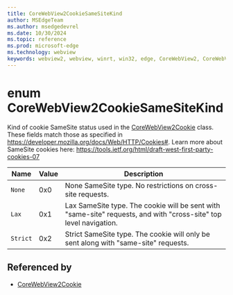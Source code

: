 ```yaml
---
title: CoreWebView2CookieSameSiteKind
author: MSEdgeTeam
ms.author: msedgedevrel
ms.date: 10/30/2024
ms.topic: reference
ms.prod: microsoft-edge
ms.technology: webview
keywords: webview2, webview, winrt, win32, edge, CoreWebView2, CoreWebView2Controller, browser control, edge html, CoreWebView2CookieSameSiteKind
---
```


# enum CoreWebView2CookieSameSiteKind

Kind of cookie SameSite status used in the [CoreWebView2Cookie](corewebview2cookie.md) class.
These fields match those as specified in https://developer.mozilla.org/docs/Web/HTTP/Cookies#.
Learn more about SameSite cookies here: https://tools.ietf.org/html/draft-west-first-party-cookies-07

| Name |  Value | Description |
|--|--|--|
|`None` | 0x0  |  None SameSite type. No restrictions on cross-site requests.|
|`Lax` | 0x1  |  Lax SameSite type. The cookie will be sent with "same-site" requests, and with "cross-site" top level navigation.|
|`Strict` | 0x2  |  Strict SameSite type. The cookie will only be sent along with "same-site" requests.|


## Referenced by

- [CoreWebView2Cookie](corewebview2cookie.md)

